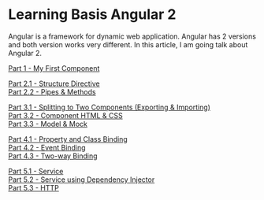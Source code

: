 <h1>Learning Basis Angular 2</h1>
Angular is a framework for dynamic web application. Angular has 2 versions and both version works very different. In this article, I am going talk about Angular 2.
<p>
  <a href="http://scalaoncloud.blogspot.my/2016/11/angular-2-part-1-my-first-component_81.html">Part 1 - My First Component</a>
</p>
<p>
  <a href="http://scalaoncloud.blogspot.my/2016/11/angular-2-part-21-structure-directive.html">Part 2.1 - Structure Directive</a><br/>
  <a href="http://scalaoncloud.blogspot.my/2016/11/angular-2-part-22-pipes-methods.html">Part 2.2 - Pipes & Methods</a>
</p>
<p>
  <a href="http://scalaoncloud.blogspot.my/2016/11/angular-2-part-31-splitting-to-two_21.html">Part 3.1 - Splitting to Two Components (Exporting & Importing)</a><br/>
  <a href="http://scalaoncloud.blogspot.my/2016/11/angular-2-part-32-component-html-css_29.html">Part 3.2 - Component HTML & CSS</a><br/>
  <a href="http://scalaoncloud.blogspot.my/2016/11/angular-2-part-33-model-mock_22.html">Part 3.3 - Model & Mock</a>
</p>
<p>
  <a href="http://scalaoncloud.blogspot.my/2016/11/angular-2-part-41-property-and-class.html">Part 4.1 - Property and Class Binding</a><br/>
  <a href="http://scalaoncloud.blogspot.my/2016/11/angular-2-part-42-event-binding.html">Part 4.2 - Event Binding</a><br/>
  <a href="http://scalaoncloud.blogspot.my/2016/11/angular-2-part-43-two-way-binding.html">Part 4.3 - Two-way Binding</a>
</p>
<p>
  <a href="http://scalaoncloud.blogspot.my/2016/11/angular-2-part-5-service.html">Part 5.1 - Service</a><br/>
  <a href="http://scalaoncloud.blogspot.my/2016/11/angular-2-part-52-service-using.html">Part 5.2 - Service using Dependency Injector</a><br/>
  <a href="http://scalaoncloud.blogspot.my/2016/11/angular-2-part-53-http.html">Part 5.3 - HTTP</a>
</p>